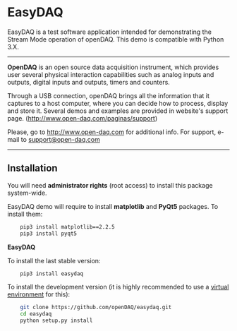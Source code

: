 # EasyDAQ

EasyDAQ is a test software application intended for demonstrating the Stream Mode operation of openDAQ.
This demo is compatible with Python 3.X.
* * *
**OpenDAQ** is an open source data acquisition instrument, which provides user
several physical interaction capabilities such as analog inputs and outputs,
digital inputs and outputs, timers and counters.

Through a USB connection, openDAQ brings all the information that it captures
to a host computer, where you can decide how to process, display and store it.
Several demos and examples are provided in website's support page.
(http://www.open-daq.com/paginas/support)

Please, go to http://www.open-daq.com for additional info.
For support, e-mail to support@open-daq.com
* * *
## Installation

You will need **administrator rights** (root access) to install this package
system-wide.

EasyDAQ demo will require to install **matplotlib** and **PyQt5** packages. To install them:

```sh
    pip3 install matplotlib==2.2.5
    pip3 install pyqt5
```

**EasyDAQ**

To install the last stable version:

```sh
    pip3 install easydaq
```

To install the development version (it is highly recommended to use a
[virtual environment](https://virtualenv.pypa.io/en/stable/) for this):

```sh
    git clone https://github.com/openDAQ/easydaq.git
    cd easydaq
    python setup.py install
```
